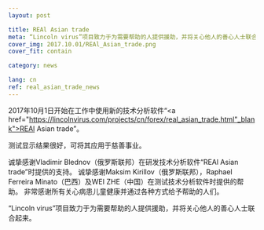 ```yaml
---
layout: post

title: REAl Asian trade
meta: “Lincoln virus”项目致力于为需要帮助的人提供援助，并将关心他人的善心人士联合起来。
cover_img: 2017.10.01/REAl_Asian_trade.png
cover_fit: contain

category: news

lang: cn
ref: real_asian_trade_news
---
```


2017年10月1日开始在工作中使用新的技术分析软件“<a href="https://lincolnvirus.com/projects/cn/forex/real_asian_trade.html"_blank">REAl Asian trade</a>”。

测试显示结果很好，可将其应用于慈善事业。

诚挚感谢Vladimir Blednov（俄罗斯联邦）在研发技术分析软件“REAl Asian trade”时提供的支持。
诚挚感谢Maksim Kirillov（俄罗斯联邦），Raphael Ferreira Minato（巴西）及WEI ZHE（中国）在测试技术分析软件时提供的帮助。
非常感谢所有关心病患儿童健康并通过各种方式给予帮助的人们。

“Lincoln virus”项目致力于为需要帮助的人提供援助，并将关心他人的善心人士联合起来。
